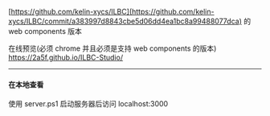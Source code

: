 [https://github.com/kelin-xycs/ILBC](https://github.com/kelin-xycs/ILBC/commit/a383997d8843cbe5d06dd4ea1bc8a99488077dca) 的 web components 版本  


在线预览(必须 chrome 并且必须是支持 web components 的版本) https://2a5f.github.io/ILBC-Studio/

---
#### 在本地查看  
使用 server.ps1 启动服务器后访问 localhost:3000 
